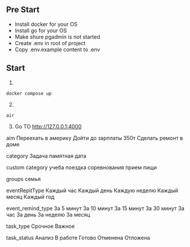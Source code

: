 ## Pre Start
* Install docker for your OS
* Install go for your OS
* Make shure pgadmin is not started
* Create .env in root of project
* Copy .env.example content to .env

## Start

1)
```
docker compose up
```

2)
```
air
```

3) Go TO http://127.0.0.1:4000

aim
Переехать в америку
Дойти до зарплаты 350т
Сделать ремонт в доме

category
Задача
памятная дата

custom category
учеба
поездка
соревнования
прием пищи

groups
семья

eventRepitType
Каждый час
Каждый день
Каждую неделю
Каждый месяц
Каждый год

event_remind_type
За 5 минут
За 10 минут
За 15 минут
За 30 минут
За час
За день
За неделю
За месяц

task_type
Срочное 
Важное

task_status
Анализ
В работе
Готово
Отменена
Отложена